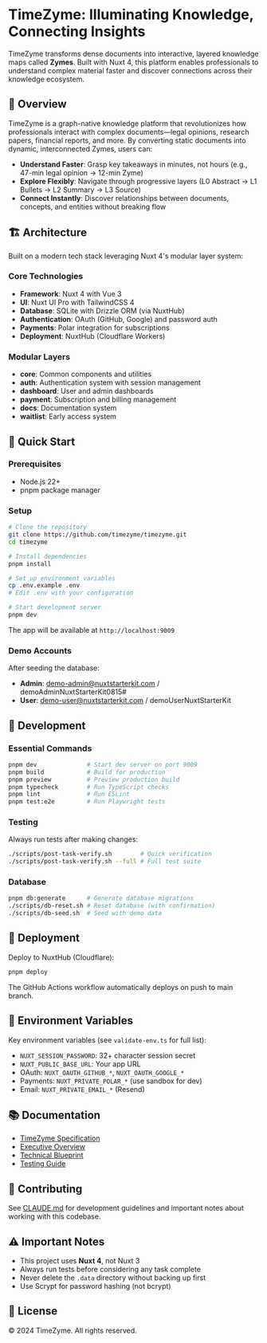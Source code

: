 # TimeZyme: Illuminating Knowledge, Connecting Insights

TimeZyme transforms dense documents into interactive, layered knowledge maps called **Zymes**. Built with Nuxt 4, this platform enables professionals to understand complex material faster and discover connections across their knowledge ecosystem.

## 🚀 Overview

TimeZyme is a graph-native knowledge platform that revolutionizes how professionals interact with complex documents—legal opinions, research papers, financial reports, and more. By converting static documents into dynamic, interconnected Zymes, users can:

- **Understand Faster**: Grasp key takeaways in minutes, not hours (e.g., 47-min legal opinion → 12-min Zyme)
- **Explore Flexibly**: Navigate through progressive layers (L0 Abstract → L1 Bullets → L2 Summary → L3 Source)
- **Connect Instantly**: Discover relationships between documents, concepts, and entities without breaking flow

## 🏗️ Architecture

Built on a modern tech stack leveraging Nuxt 4's modular layer system:

### Core Technologies
- **Framework**: Nuxt 4 with Vue 3
- **UI**: Nuxt UI Pro with TailwindCSS 4
- **Database**: SQLite with Drizzle ORM (via NuxtHub)
- **Authentication**: OAuth (GitHub, Google) and password auth
- **Payments**: Polar integration for subscriptions
- **Deployment**: NuxtHub (Cloudflare Workers)

### Modular Layers
- **core**: Common components and utilities
- **auth**: Authentication system with session management
- **dashboard**: User and admin dashboards
- **payment**: Subscription and billing management
- **docs**: Documentation system
- **waitlist**: Early access system

## 🚀 Quick Start

### Prerequisites
- Node.js 22+
- pnpm package manager

### Setup
```bash
# Clone the repository
git clone https://github.com/timezyme/timezyme.git
cd timezyme

# Install dependencies
pnpm install

# Set up environment variables
cp .env.example .env
# Edit .env with your configuration

# Start development server
pnpm dev
```

The app will be available at `http://localhost:9009`

### Demo Accounts
After seeding the database:
- **Admin**: demo-admin@nuxtstarterkit.com / demoAdminNuxtStarterKit0815#
- **User**: demo-user@nuxtstarterkit.com / demoUserNuxtStarterKit

## 🧪 Development

### Essential Commands
```bash
pnpm dev              # Start dev server on port 9009
pnpm build            # Build for production
pnpm preview          # Preview production build
pnpm typecheck        # Run TypeScript checks
pnpm lint             # Run ESLint
pnpm test:e2e         # Run Playwright tests
```

### Testing
Always run tests after making changes:
```bash
./scripts/post-task-verify.sh        # Quick verification
./scripts/post-task-verify.sh --full # Full test suite
```

### Database
```bash
pnpm db:generate      # Generate database migrations
./scripts/db-reset.sh # Reset database (with confirmation)
./scripts/db-seed.sh  # Seed with demo data
```

## 🚀 Deployment

Deploy to NuxtHub (Cloudflare):
```bash
pnpm deploy
```

The GitHub Actions workflow automatically deploys on push to main branch.

## 🔐 Environment Variables

Key environment variables (see `validate-env.ts` for full list):
- `NUXT_SESSION_PASSWORD`: 32+ character session secret
- `NUXT_PUBLIC_BASE_URL`: Your app URL
- OAuth: `NUXT_OAUTH_GITHUB_*`, `NUXT_OAUTH_GOOGLE_*`
- Payments: `NUXT_PRIVATE_POLAR_*` (use sandbox for dev)
- Email: `NUXT_PRIVATE_EMAIL_*` (Resend)

## 📚 Documentation

- [TimeZyme Specification](docs/TimeZyme-specification.md)
- [Executive Overview](docs/TimeZyme-executive.md)
- [Technical Blueprint](docs/TimeZyme-blueprint.md)
- [Testing Guide](docs/testing/testing-guide.md)

## 🤝 Contributing

See [CLAUDE.md](CLAUDE.md) for development guidelines and important notes about working with this codebase.

## ⚠️ Important Notes

- This project uses **Nuxt 4**, not Nuxt 3
- Always run tests before considering any task complete
- Never delete the `.data` directory without backing up first
- Use Scrypt for password hashing (not bcrypt)

## 📝 License

© 2024 TimeZyme. All rights reserved.